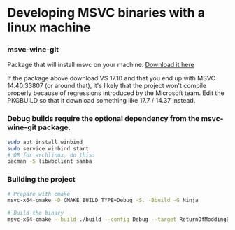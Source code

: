 # Developing MSVC binaries with a linux machine

### msvc-wine-git

Package that will install msvc on your machine. [Download it here](https://aur.archlinux.org/packages/msvc-wine-git)

If the package above download VS 17.10 and that you end up with MSVC 14.40.33807 (or around that), it's likely that the project won't compile properly because of regressions introduced by the Microsoft team. Edit the PKGBUILD so that it download something like 17.7 / 14.37 instead.

### Debug builds require the optional dependency from the msvc-wine-git package.

```sh
sudo apt install winbind
sudo service winbind start
# OR for archlinux, do this:
pacman -S libwbclient samba
```

### Building the project

```sh
# Prepare with cmake
msvc-x64-cmake -D CMAKE_BUILD_TYPE=Debug -S. -Bbuild -G Ninja

# Build the binary
msvc-x64-cmake --build ./build --config Debug --target ReturnOfModdingBase --
```
